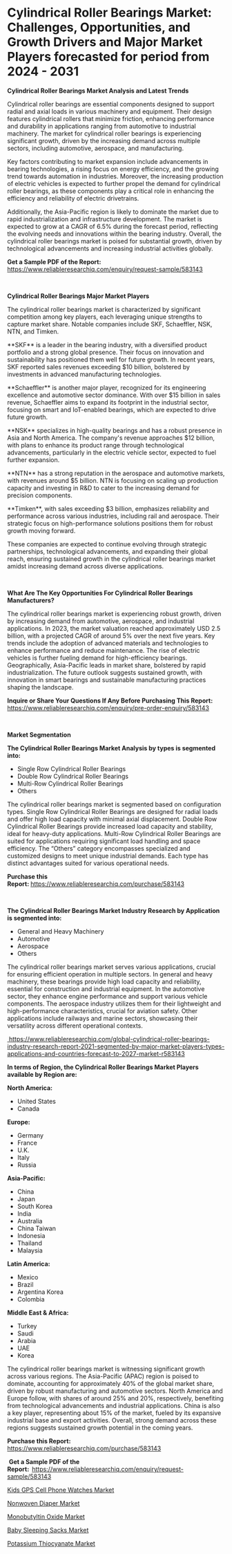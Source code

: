 <p><h1>Cylindrical Roller Bearings Market: Challenges, Opportunities, and Growth Drivers and Major Market Players forecasted for period from 2024 - 2031</h1></p><p><strong>Cylindrical Roller Bearings Market Analysis and Latest Trends</strong></p>
<p><p>Cylindrical roller bearings are essential components designed to support radial and axial loads in various machinery and equipment. Their design features cylindrical rollers that minimize friction, enhancing performance and durability in applications ranging from automotive to industrial machinery. The market for cylindrical roller bearings is experiencing significant growth, driven by the increasing demand across multiple sectors, including automotive, aerospace, and manufacturing.</p><p>Key factors contributing to market expansion include advancements in bearing technologies, a rising focus on energy efficiency, and the growing trend towards automation in industries. Moreover, the increasing production of electric vehicles is expected to further propel the demand for cylindrical roller bearings, as these components play a critical role in enhancing the efficiency and reliability of electric drivetrains.</p><p>Additionally, the Asia-Pacific region is likely to dominate the market due to rapid industrialization and infrastructure development. The market is expected to grow at a CAGR of 6.5% during the forecast period, reflecting the evolving needs and innovations within the bearing industry. Overall, the cylindrical roller bearings market is poised for substantial growth, driven by technological advancements and increasing industrial activities globally.</p></p>
<p><strong>Get a Sample PDF of the Report:&nbsp;</strong> <a href="https://www.reliableresearchiq.com/enquiry/request-sample/583143?utm_campaign=123&utm_medium=2&utm_source=Github&utm_content=ia&utm_term=28092024&utm_id=cylindrical-roller-bearings">https://www.reliableresearchiq.com/enquiry/request-sample/583143</a></p>
<p>&nbsp;</p>
<p><strong>Cylindrical Roller Bearings Major Market Players</strong></p>
<p><p>The cylindrical roller bearings market is characterized by significant competition among key players, each leveraging unique strengths to capture market share. Notable companies include SKF, Schaeffler, NSK, NTN, and Timken.</p><p>**SKF** is a leader in the bearing industry, with a diversified product portfolio and a strong global presence. Their focus on innovation and sustainability has positioned them well for future growth. In recent years, SKF reported sales revenues exceeding $10 billion, bolstered by investments in advanced manufacturing technologies.</p><p>**Schaeffler** is another major player, recognized for its engineering excellence and automotive sector dominance. With over $15 billion in sales revenue, Schaeffler aims to expand its footprint in the industrial sector, focusing on smart and IoT-enabled bearings, which are expected to drive future growth.</p><p>**NSK** specializes in high-quality bearings and has a robust presence in Asia and North America. The company's revenue approaches $12 billion, with plans to enhance its product range through technological advancements, particularly in the electric vehicle sector, expected to fuel further expansion.</p><p>**NTN** has a strong reputation in the aerospace and automotive markets, with revenues around $5 billion. NTN is focusing on scaling up production capacity and investing in R&D to cater to the increasing demand for precision components.</p><p>**Timken**, with sales exceeding $3 billion, emphasizes reliability and performance across various industries, including rail and aerospace. Their strategic focus on high-performance solutions positions them for robust growth moving forward.</p><p>These companies are expected to continue evolving through strategic partnerships, technological advancements, and expanding their global reach, ensuring sustained growth in the cylindrical roller bearings market amidst increasing demand across diverse applications.</p></p>
<p>&nbsp;</p>
<p><strong>What Are The Key Opportunities For Cylindrical Roller Bearings Manufacturers?</strong></p>
<p><p>The cylindrical roller bearings market is experiencing robust growth, driven by increasing demand from automotive, aerospace, and industrial applications. In 2023, the market valuation reached approximately USD 2.5 billion, with a projected CAGR of around 5% over the next five years. Key trends include the adoption of advanced materials and technologies to enhance performance and reduce maintenance. The rise of electric vehicles is further fueling demand for high-efficiency bearings. Geographically, Asia-Pacific leads in market share, bolstered by rapid industrialization. The future outlook suggests sustained growth, with innovation in smart bearings and sustainable manufacturing practices shaping the landscape.</p></p>
<p><strong>Inquire or Share Your Questions If Any Before Purchasing This Report:</strong> <a href="https://www.reliableresearchiq.com/enquiry/pre-order-enquiry/583143?utm_campaign=123&utm_medium=2&utm_source=Github&utm_content=ia&utm_term=28092024&utm_id=cylindrical-roller-bearings">https://www.reliableresearchiq.com/enquiry/pre-order-enquiry/583143</a></p>
<p>&nbsp;</p>
<p><strong>Market Segmentation</strong></p>
<p><strong>The Cylindrical Roller Bearings Market Analysis by types is segmented into:</strong></p>
<p><ul><li>Single Row Cylindrical Roller Bearings</li><li>Double Row Cylindrical Roller Bearings</li><li>Multi-Row Cylindrical Roller Bearings</li><li>Others</li></ul></p>
<p><p>The cylindrical roller bearings market is segmented based on configuration types. Single Row Cylindrical Roller Bearings are designed for radial loads and offer high load capacity with minimal axial displacement. Double Row Cylindrical Roller Bearings provide increased load capacity and stability, ideal for heavy-duty applications. Multi-Row Cylindrical Roller Bearings are suited for applications requiring significant load handling and space efficiency. The “Others” category encompasses specialized and customized designs to meet unique industrial demands. Each type has distinct advantages suited for various operational needs.</p></p>
<p><strong>Purchase this Report:&nbsp;</strong><a href="https://www.reliableresearchiq.com/purchase/583143?utm_campaign=123&utm_medium=2&utm_source=Github&utm_content=ia&utm_term=28092024&utm_id=cylindrical-roller-bearings">https://www.reliableresearchiq.com/purchase/583143</a></p>
<p>&nbsp;</p>
<p><strong>The Cylindrical Roller Bearings Market Industry Research by Application is segmented into:</strong></p>
<p><ul><li>General and Heavy Machinery</li><li>Automotive</li><li>Aerospace</li><li>Others</li></ul></p>
<p><p>The cylindrical roller bearings market serves various applications, crucial for ensuring efficient operation in multiple sectors. In general and heavy machinery, these bearings provide high load capacity and reliability, essential for construction and industrial equipment. In the automotive sector, they enhance engine performance and support various vehicle components. The aerospace industry utilizes them for their lightweight and high-performance characteristics, crucial for aviation safety. Other applications include railways and marine sectors, showcasing their versatility across different operational contexts.</p></p>
<p><a href="https://www.reliableresearchiq.com/global-cylindrical-roller-bearings-industry-research-report-2021-segmented-by-major-market-players-types-applications-and-countries-forecast-to-2027-market-r583143?utm_campaign=123&utm_medium=2&utm_source=Github&utm_content=ia&utm_term=28092024&utm_id=cylindrical-roller-bearings">&nbsp;https://www.reliableresearchiq.com/global-cylindrical-roller-bearings-industry-research-report-2021-segmented-by-major-market-players-types-applications-and-countries-forecast-to-2027-market-r583143</a></p>
<p><strong>In terms of Region, the Cylindrical Roller Bearings Market Players available by Region are:</strong></p>
<p>
    <p> <strong> North America: </strong>
        <ul>
            <li>United States</li>
            <li>Canada</li>
        </ul>
        </p> 
    <p> <strong> Europe: </strong>
        <ul>
            <li>Germany</li>
            <li>France</li>
            <li>U.K.</li>
            <li>Italy</li>
            <li>Russia</li>
        </ul>
        </p> 
    <p> <strong> Asia-Pacific: </strong>
        <ul>
            <li>China</li>
            <li>Japan</li>
            <li>South Korea</li>
            <li>India</li>
            <li>Australia</li>
            <li>China Taiwan</li>
            <li>Indonesia</li>
            <li>Thailand</li>
            <li>Malaysia</li>
        </ul>
        </p> 
    <p> <strong> Latin America: </strong>
        <ul>
            <li>Mexico</li>
            <li>Brazil</li>
            <li>Argentina Korea</li>
            <li>Colombia</li>
        </ul>
        </p> 
    <p> <strong> Middle East & Africa: </strong>
        <ul>
            <li>Turkey</li>
            <li>Saudi</li>
            <li>Arabia</li>
            <li>UAE</li>
            <li>Korea</li>
        </ul>
    </p>
    </p>
<p><p>The cylindrical roller bearings market is witnessing significant growth across various regions. The Asia-Pacific (APAC) region is poised to dominate, accounting for approximately 40% of the global market share, driven by robust manufacturing and automotive sectors. North America and Europe follow, with shares of around 25% and 20%, respectively, benefiting from technological advancements and industrial applications. China is also a key player, representing about 15% of the market, fueled by its expansive industrial base and export activities. Overall, strong demand across these regions suggests sustained growth potential in the coming years.</p></p>
<p><strong>Purchase this Report: </strong><a href="https://www.reliableresearchiq.com/purchase/583143?utm_campaign=123&utm_medium=2&utm_source=Github&utm_content=ia&utm_term=28092024&utm_id=cylindrical-roller-bearings">https://www.reliableresearchiq.com/purchase/583143</a></p>
<p>&nbsp;<strong>Get a Sample PDF of the Report:&nbsp;&nbsp;</strong><a href="https://www.reliableresearchiq.com/enquiry/request-sample/583143?utm_campaign=123&utm_medium=2&utm_source=Github&utm_content=ia&utm_term=28092024&utm_id=cylindrical-roller-bearings">https://www.reliableresearchiq.com/enquiry/request-sample/583143</a></p>
<p><strong></strong></p>
<p><p><a href="https://issuu.com/reportprime-2/docs/kids-gps-cell-phone-watches-market-_9ac7c34e18cfee?utm_campaign=123&utm_medium=2&utm_source=Github&utm_content=ia&utm_term=28092024&utm_id=cylindrical-roller-bearings">Kids GPS Cell Phone Watches Market</a></p><p><a href="https://github.com/MegiMusaj575/Market-Research-Report-List-1/blob/main/nonwoven-diaper-market.md?utm_campaign=123&utm_medium=2&utm_source=Github&utm_content=ia&utm_term=28092024&utm_id=cylindrical-roller-bearings">Nonwoven Diaper Market</a></p><p><a href="https://www.linkedin.com/pulse/monobutyltin-oxide-market-size-share-trends-analysis-vrtgf?utm_campaign=123&utm_medium=2&utm_source=Github&utm_content=ia&utm_term=28092024&utm_id=cylindrical-roller-bearings">Monobutyltin Oxide Market</a></p><p><a href="https://issuu.com/reportprime-2/docs/baby-sleeping-sacks-market-size-203_af6ca4e3cf50d9?utm_campaign=123&utm_medium=2&utm_source=Github&utm_content=ia&utm_term=28092024&utm_id=cylindrical-roller-bearings">Baby Sleeping Sacks Market</a></p><p><a href="https://www.linkedin.com/pulse/potassium-thiocyanate-market-trends-detailed-study-its-segmentation-virmf?utm_campaign=123&utm_medium=2&utm_source=Github&utm_content=ia&utm_term=28092024&utm_id=cylindrical-roller-bearings">Potassium Thiocyanate Market</a></p></p>